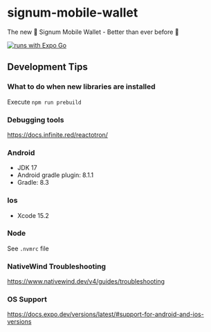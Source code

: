# signum-mobile-wallet

The new 🚀 Signum Mobile Wallet - Better than ever before 🤘

[![runs with Expo Go](https://img.shields.io/badge/Runs%20with%20Expo%20Go-000.svg?style=flat-square&logo=EXPO&labelColor=f3f3f3&logoColor=000)](https://expo.dev/client)

## Development Tips

### What to do when new libraries are installed

Execute `npm run prebuild`

### Debugging tools

https://docs.infinite.red/reactotron/

### Android

- JDK 17
- Android gradle plugin: 8.1.1
- Gradle: 8.3

### Ios

- Xcode 15.2

### Node

See `.nvmrc` file

### NativeWind Troubleshooting

https://www.nativewind.dev/v4/guides/troubleshooting

### OS Support

https://docs.expo.dev/versions/latest/#support-for-android-and-ios-versions
